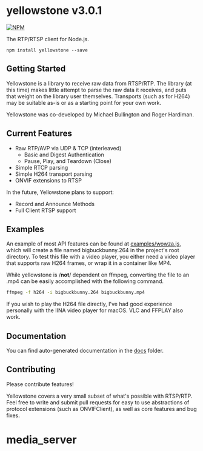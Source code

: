 yellowstone v3.0.1
===

[![NPM](https://img.shields.io/npm/v/yellowstone.svg)](https://www.npmjs.com/package/yellowstone)

The RTP/RTSP client for Node.js.

```
npm install yellowstone --save
```

## Getting Started

Yellowstone is a library to receive raw data from RTSP/RTP. The library (at this time) makes little attempt to parse the raw data it receives, and puts that weight on the
library user themselves. Transports (such as for H264) may be suitable as-is or as a starting point for your own work.

Yellowstone was co-developed by Michael Bullington and Roger Hardiman.

## Current Features

- Raw RTP/AVP via UDP & TCP (interleaved)
  * Basic and Digest Authentication
  * Pause, Play, and Teardown (Close)
- Simple RTCP parsing
- Simple H264 transport parsing
- ONVIF extensions to RTSP

In the future, Yellowstone plans to support:

- Record and Announce Methods
- Full Client RTSP support

## Examples

An example of most API features can be found at [examples/wowza.js](examples/wowza.js), which will create
a file named bigbuckbunny.264 in the project's root directory. To test this file with a
video player, you either need a video player that supports raw H264 frames, or wrap it
in a container like MP4.

While yellowstone is /**not**/ dependent on ffmpeg, converting the file to an .mp4 can be easily
accomplished with the following command.

```sh
ffmpeg -f h264 -i bigbuckbunny.264 bigbuckbunny.mp4
```

If you wish to play the H264 file directly, I've had good experience personally with the IINA
video player for macOS. VLC and FFPLAY also work.

## Documentation

You can find auto-generated documentation in the [docs](docs/README.md) folder.

## Contributing

Please contribute features!

Yellowstone covers a very small subset of what's possible
with RTSP/RTP. Feel free to write and submit pull requests for easy to use
abstractions of protocol extensions (such as ONVIFClient), as well as core
features and bug fixes.
# media_server
